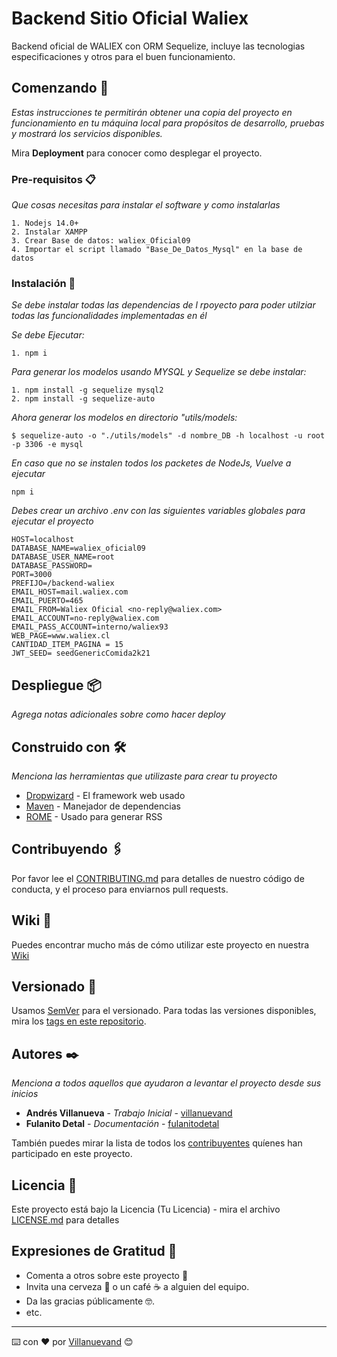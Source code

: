 # Backend Sitio Oficial Waliex

Backend oficial de WALIEX con ORM Sequelize, incluye las tecnologias especificaciones y otros para el buen funcionamiento.

## Comenzando 🚀

_Estas instrucciones te permitirán obtener una copia del proyecto en funcionamiento en tu máquina local para propósitos de desarrollo,  pruebas y mostrará los servicios disponibles._

Mira **Deployment** para conocer como desplegar el proyecto.


### Pre-requisitos 📋

_Que cosas necesitas para instalar el software y como instalarlas_

```
1. Nodejs 14.0+
2. Instalar XAMPP
3. Crear Base de datos: waliex_Oficial09
4. Importar el script llamado "Base_De_Datos_Mysql" en la base de datos
```

### Instalación 🔧

_Se debe instalar todas las dependencias de l rpoyecto para poder utilziar todas las funcionalidades implementadas en él_

_Se debe Ejecutar:_

```
1. npm i
```
_Para generar los modelos usando MYSQL y Sequelize se debe instalar:_
```
1. npm install -g sequelize mysql2
2. npm install -g sequelize-auto
```
_Ahora generar los modelos en directorio "utils/models:_
```
$ sequelize-auto -o "./utils/models" -d nombre_DB -h localhost -u root -p 3306 -e mysql
```

_En caso que no se instalen todos los packetes de NodeJs, Vuelve a ejecutar_

```
npm i
```

_Debes crear un archivo .env con las siguientes variables globales para ejecutar el proyecto_

```
HOST=localhost
DATABASE_NAME=waliex_oficial09
DATABASE_USER_NAME=root
DATABASE_PASSWORD=
PORT=3000
PREFIJO=/backend-waliex
EMAIL_HOST=mail.waliex.com
EMAIL_PUERTO=465
EMAIL_FROM=Waliex Oficial <no-reply@waliex.com>
EMAIL_ACCOUNT=no-reply@waliex.com
EMAIL_PASS_ACCOUNT=interno/waliex93
WEB_PAGE=www.waliex.cl
CANTIDAD_ITEM_PAGINA = 15
JWT_SEED= seedGenericComida2k21
```

<!-- ## Ejecutando las pruebas ⚙️

_Explica como ejecutar las pruebas automatizadas para este sistema_

### Analice las pruebas end-to-end 🔩

_Explica que verifican estas pruebas y por qué_

```
Da un ejemplo
```

### Y las pruebas de estilo de codificación ⌨️

_Explica que verifican estas pruebas y por qué_

```
Da un ejemplo
``` -->

## Despliegue 📦

_Agrega notas adicionales sobre como hacer deploy_

## Construido con 🛠️

_Menciona las herramientas que utilizaste para crear tu proyecto_

* [Dropwizard](http://www.dropwizard.io/1.0.2/docs/) - El framework web usado
* [Maven](https://maven.apache.org/) - Manejador de dependencias
* [ROME](https://rometools.github.io/rome/) - Usado para generar RSS

## Contribuyendo 🖇️

Por favor lee el [CONTRIBUTING.md](https://gist.github.com/villanuevand/xxxxxx) para detalles de nuestro código de conducta, y el proceso para enviarnos pull requests.

## Wiki 📖

Puedes encontrar mucho más de cómo utilizar este proyecto en nuestra [Wiki](https://github.com/tu/proyecto/wiki)

## Versionado 📌

Usamos [SemVer](http://semver.org/) para el versionado. Para todas las versiones disponibles, mira los [tags en este repositorio](https://github.com/tu/proyecto/tags).

## Autores ✒️

_Menciona a todos aquellos que ayudaron a levantar el proyecto desde sus inicios_

* **Andrés Villanueva** - *Trabajo Inicial* - [villanuevand](https://github.com/villanuevand)
* **Fulanito Detal** - *Documentación* - [fulanitodetal](#fulanito-de-tal)

También puedes mirar la lista de todos los [contribuyentes](https://github.com/your/project/contributors) quíenes han participado en este proyecto. 

## Licencia 📄

Este proyecto está bajo la Licencia (Tu Licencia) - mira el archivo [LICENSE.md](LICENSE.md) para detalles

## Expresiones de Gratitud 🎁

* Comenta a otros sobre este proyecto 📢
* Invita una cerveza 🍺 o un café ☕ a alguien del equipo. 
* Da las gracias públicamente 🤓.
* etc.



---
⌨️ con ❤️ por [Villanuevand](https://github.com/Villanuevand) 😊
